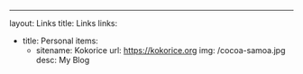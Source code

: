 ---
layout: Links
title: Links
links:
  - title: Personal
    items:
      - sitename: Kokorice
        url: https://kokorice.org
        img: /cocoa-samoa.jpg
        desc: My Blog
